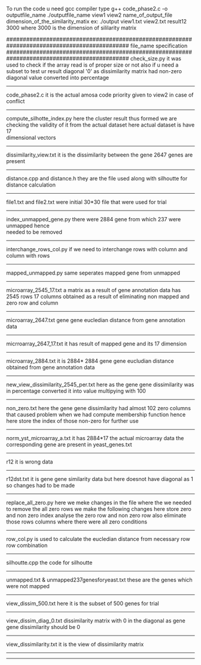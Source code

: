To run the code u need gcc compiler 
type
g++ code_phase2.c -o outputfile_name
./outputfile_name view1 view2 name_of_output_file dimension_of_the_similarity_matix
ex:
./output view1.txt view2.txt result12 3000
where 3000 is the dimension of sililarity matrix



#############################################################################################
file_name                   specification
#############################################################################################
check_size.py               it was used to check if the array read is of proper size or not
                            also if u need a subset to test ur result
                            diagonal '0' as dissimilarity matrix had non-zero diagonal value
                            converted into percentage 
_____________________________________________________________________________________________

code_phase2.c             it is the actual amosa code priority given to view2 in case 
                          of conflict
______________________________________________________________________________________________
compute_silhotte_index.py  here the cluster result thus formed we are checking the validity 
                           of it from the actual dataset here actual dataset is have 17      
                           dimensional vectors
_____________________________________________________________________________________________
dissimilarity_view.txt    it is the dissimilarity between the gene 2647 genes are present

_____________________________________________________________________________________________
distance.cpp and distance.h they are the file used along with silhoutte for distance calculation

_______________________________________________________________________________________________
file1.txt and file2.txt were initial 30*30 file that were used for trial

_______________________________________________________________________________________________

index_unmapped_gene.py         there were 2884 gene from which 237 were unmapped hence     
                               needed to be removed  
_______________________________________________________________________________________________

interchange_rows_col.py      if we need to interchange rows with column and column with rows


____________________________________________________________________________________________
mapped_unmapped.py       same seperates mapped gene from unmapped

______________________________________________________________________________________________
microarray_2545_17.txt    a matrix as a result of gene annotation data has 2545 rows 17 columns obtained as a result of eliminating non mapped and zero row and column

______________________________________________________________________________________________
microarray_2647.txt   gene gene eucledian distance from gene annotation data

_____________________________________________________________________________________________
micrroarray_2647_17.txt   it has result of mapped gene and its 17 dimension

_____________________________________________________________________________________________
microarray_2884.txt       it is 2884* 2884 gene gene eucludian distance obtained from gene annotation data
____________________________________________________________________________________________
new_view_dissimilarity_2545_per.txt   here as the gene gene dissimilarity was in percentage converted it into value multipying with 100

____________________________________________________________________________________________
non_zero.txt         here the gene gene dissimilarity had almost 102 zero columns that caused problem when we had compute membership function hence here store the index of those non-zero for further use

_____________________________________________________________________________________________
norm_yst_microarray_a.txt   it has 2884*17 the actual microarray data the corresponding gene are present in yeast_genes.txt

____________________________________________________________________________________________
r12              it is wrong data 

________________________________________________________________________________________________
r12dst.txt   it is gene gene similarity data but here doesnot have diagonal as 1 so changes had to be made

_______________________________________________________________________________________________
replace_all_zero.py   here we meke changes in the file where the  we needed to remove the all zero rows
we make the following changes here store zero and non zero index
analyse the zero row and non zero row
also eliminate those rows columns where there were all zero conditions

________________________________________________________________________________________________

row_col.py      is used to calculate the eucledian distance from necessary row row combination

_________________________________________________________________________________________________
silhoutte.cpp the code for silhoutte

_________________________________________________________________________________________________
unmapped.txt & unmapped237genesforyeast.txt  these are the genes which were not mapped

_________________________________________________________________________________________________
view_dissim_500.txt  here it is the subset of 500 genes for trial

____________________________________________________________________________
view_dissim_diag_0.txt  dissimilarity matrix with   0 in the diagonal as gene gene dissimilarity should be 0

_____________________________________________________________________________
view_dissimilarity.txt it is the view of dissimilarity matrix 
____________________________________________________________________
  

__________________________________________________________________________


